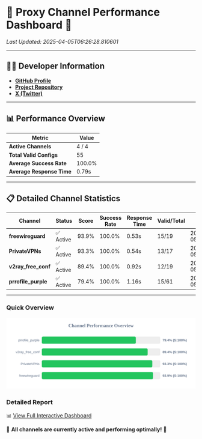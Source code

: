 # 🌟 Proxy Channel Performance Dashboard 🌟

_Last Updated: 2025-04-05T06:26:28.810601_

---

## 👩‍💻 Developer Information

- **[GitHub Profile](https://github.com/4n0nymou3)**  
- **[Project Repository](https://github.com/4n0nymou3/multi-proxy-config-fetcher)**  
- **[X (Twitter)](https://x.com/4n0nymou3)**  

---

## 📊 Performance Overview

| Metric                | Value       |
|-----------------------|-------------|
| **Active Channels**   | 4 / 4       |
| **Total Valid Configs** | 55          |
| **Average Success Rate** | 100.0%      |
| **Average Response Time** | 0.79s       |

---

## 📋 Detailed Channel Statistics

| Channel          | Status     | Score  | Success Rate | Response Time | Valid/Total | Last Success               |
|------------------|------------|--------|--------------|---------------|-------------|----------------------------|
| **freewireguard**  | ✅ Active  | 93.9%  | 100.0% | 0.53s         | 15/19       | 2025-04-05T06:26:28.808835 |
| **PrivateVPNs**  | ✅ Active  | 93.3%  | 100.0% | 0.54s         | 13/17       | 2025-04-05T06:26:28.250293 |
| **v2ray_free_conf**  | ✅ Active  | 89.4%  | 100.0% | 0.92s         | 12/19       | 2025-04-05T06:26:27.676770 |
| **prrofile_purple**  | ✅ Active  | 79.4%  | 100.0% | 1.16s         | 15/61       | 2025-04-05T06:26:26.695236 |

---

### Quick Overview
<div align="center">
  <a href="https://raw.githubusercontent.com/nullluser/NullRepo/refs/heads/main/assets/channel_stats_chart.svg">
    <img src="https://raw.githubusercontent.com/nullluser/NullRepo/refs/heads/main/assets/channel_stats_chart.svg" alt="Source Performance Statistics" width="800">
  </a>
</div>

### Detailed Report
📊 [View Full Interactive Dashboard](https://htmlpreview.github.io/?https://github.com/nullluser/NullRepo/blob/main/assets/performance_report.html)

🎉 **All channels are currently active and performing optimally!** 🎉
